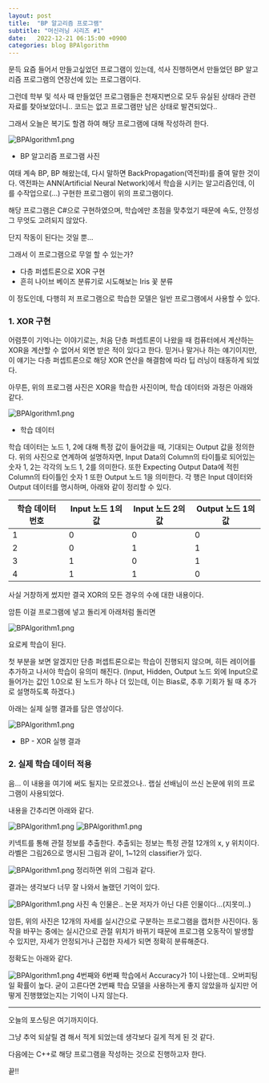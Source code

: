 ```yaml
---
layout: post
title:  "BP 알고리즘 프로그램"
subtitle: "머신러닝 시리즈 #1"
date:   2022-12-21 06:15:00 +0900
categories: blog BPAlgorithm
---
```


문득 요즘 들어서 만들고싶었던 프로그램이 있는데, 석사 진행하면서 만들었던 BP 알고리즘 프로그램의 연장선에 있는 프로그램이다.

그런데 학부 및 석사 때 만들었던 프로그램들은 천재지변으로 모두 유실된 상태라 관련 자료를 찾아보았더니.. 코드는 없고 프로그램만 남은 상태로 발견되었다..

그래서 오늘은 복기도 할겸 하여 해당 프로그램에 대해 작성하려 한다.

![BPAlgorithm1.png](/img/blog/BPAlgorithm/BPAlgorithm1.png)
- BP 알고리즘 프로그램 사진

여태 계속 BP, BP 해왔는데, 다시 말하면 BackPropagation(역전파)를 줄여 말한 것이다. 역전파는 ANN(Artificial Neural Network)에서 학습을 시키는 알고리즘인데, 이를 수작업으로(...) 구현한 프로그램이 위의 프로그램이다.

해당 프로그램은 C#으로 구현하였으며, 학습에만 초점을 맞추었기 때문에 속도, 안정성 그 무엇도 고려되지 않았다.

단지 작동이 된다는 것일 뿐...

그래서 이 프로그램으로 무얼 할 수 있는가?

- 다층 퍼셉트론으로 XOR 구현
- 흔히 나이브 베이즈 분류기로 시도해보는 Iris 꽃 분류

이 정도인데, 다행히 저 프로그램으로 학습한 모델은 일반 프로그램에서 사용할 수 있다.


### 1. XOR 구현

어렴풋이 기억나는 이야기로는, 처음 단층 퍼셉트론이 나왔을 때 컴퓨터에서 계산하는 XOR을 계산할 수 없어서 외면 받은 적이 있다고 한다. 믿거나 말거나 하는 얘기이지만, 이 얘기는 다층 퍼셉트론으로 해당 XOR 연산을 해결함에 따라 딥 러닝이 태동하게 되었다.

아무튼, 위의 프로그램 사진은 XOR을 학습한 사진이며, 학습 데이터와 과정은 아래와 같다.

![BPAlgorithm1.png](/img/blog/BPAlgorithm/BPAlgorithm2.png)
- 학습 데이터

학습 데이터는 노드 1, 2에 대해 특정 값이 들어갔을 때, 기대되는 Output 값을 정의한다.
위의 사진으로 연계하여 설명하자면, Input Data의 Column의 타이틀로 되어있는 숫자 1, 2는 각각의 노드 1, 2를 의미한다.  또한 Expecting Output Data에 적힌 Column의 타이틀인 숫자 1 또한 Output 노드 1을 의미한다.
각 행은 Input 데이터와 Output 데이터를 명시하며, 아래와 같이 정리할 수 있다.

|학습 데이터 번호|Input 노드 1의 값|Input 노드 2의 값|Output 노드 1의 값|
|---|---|---|---|
|1|0|0|0|
|2|0|1|1|
|3|1|0|1|
|4|1|1|0|

사실 거창하게 썼지만 결국 XOR의 모든 경우의 수에 대한 내용이다.

암튼 이걸 프로그램에 넣고 돌리게 아래처럼 돌리면

![BPAlgorithm1.png](/img/blog/BPAlgorithm/BPAlgorithm3.gif)

요로케 학습이 된다.

첫 부분을 보면 알겠지만 단층 퍼셉트론으로는 학습이 진행되지 않으며, 히든 레이어를 추가하고 나서야 학습이 유의미 해진다.
(Input, Hidden, Output 노드 외에 Input으로 들어가는 값인 1.0으로 된 노드가 하나 더 있는데, 이는 Bias로, 추후 기회가 될 때 추가로 설명하도록 하겠다.)

아래는 실제 실행 결과를 담은 영상이다.

![BPAlgorithm1.png](/img/blog/BPAlgorithm/BPAlgorithm4.gif)
- BP - XOR 실행 결과


### 2. 실제 학습 데이터 적용

음... 이 내용을 여기에 써도 될지는 모르겠으나.. 랩실 선배님이 쓰신 논문에 위의 프로그램이 사용되었다.

내용을 간추리면 아래와 같다.

![BPAlgorithm1.png](/img/blog/BPAlgorithm/BPAlgorithm5.png)
![BPAlgorithm1.png](/img/blog/BPAlgorithm/BPAlgorithm6.png)

키넥트를 통해 관절 정보를 추출한다. 추출되는 정보는 특정 관절 12개의 x, y 위치이다.
라벨은 그림26으로 명시된 그림과 같이, 1~12의 classifier가 있다.

![BPAlgorithm1.png](/img/blog/BPAlgorithm/BPAlgorithm7.png)
정리하면 위의 그림과 같다.

결과는 생각보다 너무 잘 나와서 놀랬던 기억이 있다.

![BPAlgorithm1.png](/img/blog/BPAlgorithm/BPAlgorithm8.png)
사진 속 인물은.. 논문 저자가 아닌 다른 인물이다...(지못미..)

암튼, 위의 사진은 12개의 자세를 실시간으로 구분하는 프로그램을 캡처한 사진이다.
동작을 바꾸는 중에는 실시간으로 관절 위치가 바뀌기 때문에 프로그램 오동작이 발생할 수 있지만,
자세가 안정되거나 근접한 자세가 되면 정확히 분류해준다.

정확도는 아래와 같다.

![BPAlgorithm1.png](/img/blog/BPAlgorithm/BPAlgorithm9.png)
4번째와 6번째 학습에서 Accuracy가 1이 나왔는데.. 오버피팅일 확률이 높다.
굳이 고른다면 2번째 학습 모델을 사용하는게 좋지 않았을까 싶지만 어떻게 진행했었는지는 기억이 나지 않는다.


---
오늘의 포스팅은 여기까지이다.

그냥 추억 되살릴 겸 해서 적게 되었는데 생각보다 길게 적게 된 것 같다.

다음에는 C++로 해당 프로그램을 작성하는 것으로 진행하고자 한다.

끝!!